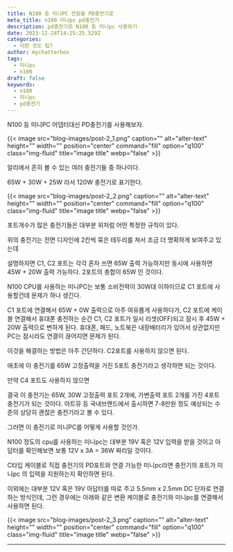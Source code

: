 ```yaml
---
title: N100 등 미니PC 전원을 PD충전기로
meta_title: n100 미니pc pd충전기
description: pd충전기로 N100 등 미니pc 사용하기
date: 2023-12-24T14:25:25.529Z
categories:
  - 이런 것도 팁?
author: mychatterbox
tags:
  - 미니pc
  - n100
draft: false
keywords:
  - n100
  - 미니pc
  - pd충전기
---
```



N100 등 미니PC 어댑터대신 PD충전기를 사용해보자.


<!--more--> 
 <!-- more 위 문장만 블로그 목록에서 노출된다. -->


{{< image src="blog-images/post-2_1.png" caption="" alt="alter-text" height="" width="" position="center" command="fill" option="q100" class="img-fluid" title="image title"  webp="false" >}}


알리에서 흔히 볼 수 있는 여러 충전기들 중 하나이다. 

65W + 30W + 25W 라서 120W 충전기로 표기한다.

{{< image src="blog-images/post-2_2.png" caption="" alt="alter-text" height="" width="" position="center" command="fill" option="q100" class="img-fluid" title="image title"  webp="false" >}}


포트개수가 많은 충전기들은 대부분 위처럼 어떤 특정한 규칙이 있다.

위의 충전기는 전면 디자인에 2칸씩 묶은 테두리를 쳐서 조금 더 명확하게 보여주고 있는데

설명하자면 C1, C2 포트는 각각 혼자 쓰면 65W 출력 가능하지만 동시에 사용하면 45W + 20W 출력 가능하다. 2포트의 총합이 65W 인 것이다.



N100 CPU를 사용하는 미니PC는 보통 소비전력이 30W대 이하이므로 C1 포트에 사용할건데 문제가 하나 생긴다.

C1 포트에 연결해서 65W + 0W 출력으로 아주 여유롭게 사용하다가, C2 포트에 케이블 연결해서 휴대폰 충전하는 순간 C1, C2 포트가 일시 리셋(OFF)되고 잠시 후 45W + 20W 출력으로 변하게 된다. 휴대폰, 패드, 노트북은 내장배터리가 있어서 상관없지만 PC는 잠시라도 연결이 끊어지면 문제가 된다.

이것을 해결하는 방법은 아주 간단하다. C2포트를 사용하지 않으면 된다. 

애초에 이 충전기를 65W 고정출력을 가진 5포트 충전기라고 생각하면 되는 것이다. 

만약 C4 포트도 사용하지 않으면

결국 이 충전기는 65W, 30W 고정출력 포트 2개에, 가변출력 포트 2개를 가진 4포트 충전기가 되는 것이다. 아트뮤 등 국내브랜드에서 출시하면 7-8만원 정도 예상되는 수준의 상당히 괜찮은 충전기라고 볼 수 있다.



그러면 이 충전기로 미니PC를 어떻게 사용할 것인가.

N100 정도의 cpu를 사용하는 미니pc는 대부분 19V 혹은 12V 입력을 받을 것이고 아답터를 확인해보면 보통 12V x 3A = 36W 짜리일 것이다.

C타입 케이블로 직접 충전기의 PD포트와 연결 가능한 미니pc라면 충전기의 포트가 미니pc 의 입력을 지원하는지 확인하면 된다.

이외에는 대부분 12V 혹은 19V 아답터를 따로 주고 5.5mm x 2.5mm DC 단자로 연결하는 방식인데, 그런 경우에는 아래와 같은 변환 케이블로 충전기와 미니pc를 연결해서 사용하면 된다. 

{{< image src="blog-images/post-2_3.png" caption="" alt="alter-text" height="" width="" position="center" command="fill" option="q100" class="img-fluid" title="image title"  webp="false" >}}


<hr>